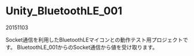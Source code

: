 # Unity_BluetoothLE_001
20151103

Socket通信を利用したBluetoothLEマイコンとの動作テスト用プロジェクトです。
BluetoothLE_001からのSocket通信から値を受け取ります。
